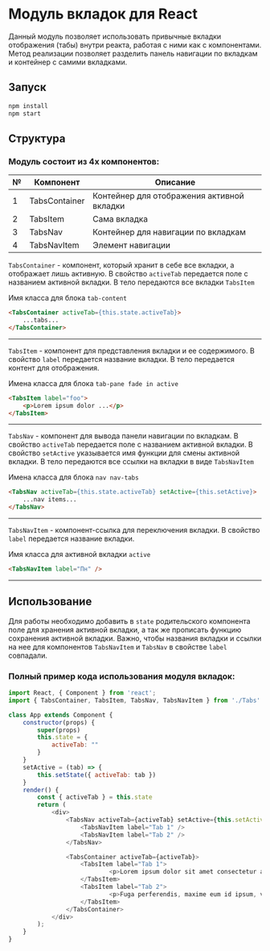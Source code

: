 # Модуль вкладок для React

Данный модуль позволяет использовать привычные вкладки отображения (табы) внутри реакта, работая с ними как с компонентами. Метод реализации позволяет разделить панель навигации по вкладкам и контейнер с самими вкладками.

## Запуск

```sh
npm install
npm start
```
## Структура


### Модуль состоит из 4х компонентов: 
 № | Компонент       | Описание
---|-----------------|----------------------
 1 |TabsContainer    | Контейнер для отображения активной вкладки
 2 |TabsItem         | Сама вкладка
 3 |TabsNav          | Контейнер для навигации по вкладкам
 4 |TabsNavItem      | Элемент навигации 


`TabsContainer` - компонент, который хранит в себе все вкладки, а отображает лишь активную. В свойство `activeTab` передается поле с названием активной вкладки. В тело передаются все вкладки `TabsItem`

Имя класса для блока `tab-content`


```html
<TabsContainer activeTab={this.state.activeTab}>
    ...tabs...
</TabsContainer>
```
---

`TabsItem` - компонент для представления вкладки и ее содержимого. В свойство `label` передается название вкладки. В тело передается контент для отображения. 

Имена класса для блока `tab-pane fade in active`

```html
<TabsItem label="foo">
    <p>Lorem ipsum dolor ...</p>
</TabsItem>
```
---

`TabsNav` - компонент для вывода панели навигации по вкладкам. В свойство `activeTab` передается поле с названием активной вкладки. В свойство `setActive` указывается имя функции для смены активной вкладки. В тело передаются все ссылки на вкладки в виде `TabsNavItem`

Имена класса для блока `nav nav-tabs`

```html
<TabsNav activeTab={this.state.activeTab} setActive={this.setActive}>
    ...nav items...
</TabsNav>
```
---

`TabsNavItem` - компонент-ссылка для переключения вкладки. В свойство `label` передается название вкладки.

Имя класса для активной вкладки `active`

```html
<TabsNavItem label="Пн" />
```
---

## Использование

Для работы необходимо добавить в `state` родительского компонента поле для хранения активной вкладки, а так же прописать функцию сохранения активной вкладки.
Важно, чтобы названия вкладки и ссылки на нее для компонентов `TabsNavItem` и `TabsNav` в свойстве `label` совпадали.

### Полный пример кода использования модуля вкладок:

```js
import React, { Component } from 'react';
import { TabsContainer, TabsItem, TabsNav, TabsNavItem } from './Tabs'

class App extends Component {
	constructor(props) {
		super(props)
		this.state = {
			activeTab: ""
		}
	}
	setActive = (tab) => {
		this.setState({ activeTab: tab })
	}
	render() {
		const { activeTab } = this.state
		return (
			<div>
				<TabsNav activeTab={activeTab} setActive={this.setActive}>
					<TabsNavItem label="Tab 1" />
					<TabsNavItem label="Tab 2" />
				</TabsNav>

				<TabsContainer activeTab={activeTab}>
					<TabsItem label="Tab 1">
							<p>Lorem ipsum dolor sit amet consectetur adipisicing elit. Dolorum cons</p>
					</TabsItem>
					<TabsItem label="Tab 2">
							<p>Fuga perferendis, maxime eum id ipsum, vel incidunt aspernatur sunt nam eaque culpa n</p>                       
					</TabsItem>
				</TabsContainer>
			</div>
		);
	}
} 
```
